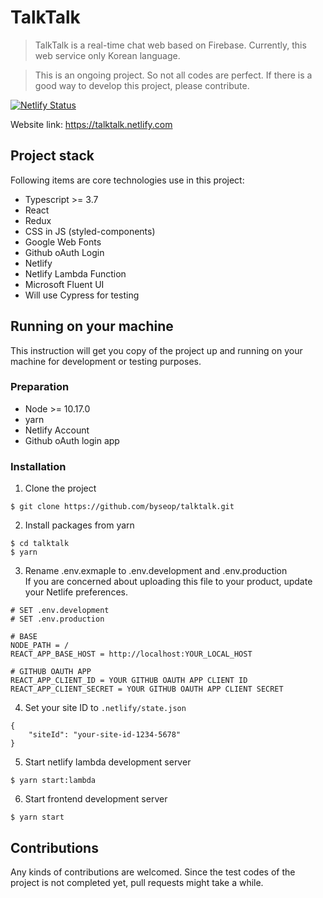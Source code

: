 # TalkTalk  
> TalkTalk is a real-time chat web based on Firebase. Currently, this web service only Korean language.  
  
> This is an ongoing project. So not all codes are perfect. If there is a good way to develop this project, please contribute.

[![Netlify Status](https://api.netlify.com/api/v1/badges/82cedcab-8e7d-433d-a9f4-b4fbae35068e/deploy-status)](https://app.netlify.com/sites/talktalk/deploys)
  
Website link: https://talktalk.netlify.com  
  
## Project stack  
  
Following items are core technologies use in this project:

- Typescript >= 3.7 
- React  
- Redux  
- CSS in JS (styled-components)  
- Google Web Fonts  
- Github oAuth Login  
- Netlify  
- Netlify Lambda Function  
- Microsoft Fluent UI  
- Will use Cypress for testing  
  
## Running on your machine  
This instruction will get you copy of the project up and running on your machine for development or testing purposes.  
  
### Preparation  
- Node >= 10.17.0  
- yarn
- Netlify Account  
- Github oAuth login app
  
### Installation  
1. Clone the project
```
$ git clone https://github.com/byseop/talktalk.git
```  
2. Install packages from yarn  
```
$ cd talktalk
$ yarn
```
3. Rename .env.exmaple to .env.development and .env.production  
If you are concerned about uploading this file to your product, update your Netlife preferences.
```
# SET .env.development
# SET .env.production

# BASE
NODE_PATH = /
REACT_APP_BASE_HOST = http://localhost:YOUR_LOCAL_HOST

# GITHUB OAUTH APP
REACT_APP_CLIENT_ID = YOUR GITHUB OAUTH APP CLIENT ID
REACT_APP_CLIENT_SECRET = YOUR GITHUB OAUTH APP CLIENT SECRET
```
4. Set your site ID to <code>.netlify/state.json</code>
```
{
	"siteId": "your-site-id-1234-5678"
}
```
5. Start netlify lambda development server  
```
$ yarn start:lambda
```  
6. Start frontend development server  
```
$ yarn start
```
  
## Contributions  
Any kinds of contributions are welcomed. Since the test codes of the project is not completed yet, pull requests might take a while.